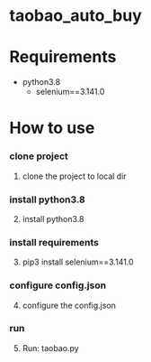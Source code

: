 # taobao_auto_buy

# Requirements
* python3.8
  * selenium==3.141.0
  
# How to use
### clone project
1. clone the project to local dir
### install python3.8
2. install python3.8 
### install requirements
3. pip3 install selenium==3.141.0
### configure config.json
4. configure the config.json
### run
5. Run: taobao.py
